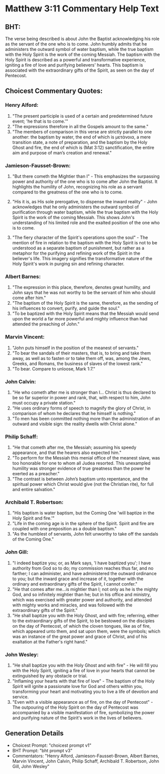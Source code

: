 # Matthew 3:11 Commentary Help Text

## BHT:
The verse being described is about John the Baptist acknowledging his role as the servant of the one who is to come. John humbly admits that he administers the outward symbol of water baptism, while the true baptism with the Holy Spirit is the work of the coming Messiah. The baptism with the Holy Spirit is described as a powerful and transformative experience, igniting a fire of love and purifying believers' hearts. This baptism is associated with the extraordinary gifts of the Spirit, as seen on the day of Pentecost.

## Choicest Commentary Quotes:
### Henry Alford:
1. "The present participle is used of a certain and predetermined future event; 'he that is to come.'" 
2. "The expressions therefore in all the Gospels amount to the same." 
3. "The members of comparison in this verse are strictly parallel to one another: the baptism by water, the end of which is μετάνοια, a mere transition state, a note of preparation, and the baptism by the Holy Ghost and fire, the end of which is (Mat 3:12) sanctification, the entire aim and purpose of man’s creation and renewal."

### Jamieson-Fausset-Brown:
1. "But there cometh the Mightier than I" - This emphasizes the surpassing power and authority of the one who is to come after John the Baptist. It highlights the humility of John, recognizing his role as a servant compared to the greatness of the one who is to come.

2. "His it is, as His sole prerogative, to dispense the inward reality" - John acknowledges that he only administers the outward symbol of purification through water baptism, while the true baptism with the Holy Spirit is the work of the coming Messiah. This shows John's understanding of his limited role and the exalted position of the one who is to come.

3. "The fiery character of the Spirit's operations upon the soul" - The mention of fire in relation to the baptism with the Holy Spirit is not to be understood as a separate baptism of punishment, but rather as a metaphor for the purifying and refining work of the Spirit in the believer's life. This imagery signifies the transformative nature of the Holy Spirit's work in purging sin and refining character.

### Albert Barnes:
1. "The expression in this place, therefore, denotes great humility, and John says that he was not worthy to be the servant of him who should come after him."
2. "The baptism of the Holy Spirit is the same, therefore, as the sending of his influences to convert, purify, and guide the soul."
3. "To be baptized with the Holy Spirit means that the Messiah would send upon the world a far more powerful and mighty influence than had attended the preaching of John."

### Marvin Vincent:
1. "John puts himself in the position of the meanest of servants."
2. "To bear the sandals of their masters, that is, to bring and take them away, as well as to fasten or to take them off, was, among the Jews, Greeks, and Romans, the business of slaves of the lowest rank."
3. "To bear. Compare to unloose, Mark 1:7."

### John Calvin:
1. "He who cometh after me is stronger than I... Christ is thus declared to be so far superior in power and rank, that, with respect to him, John must occupy a private station."
2. "He uses ordinary forms of speech to magnify the glory of Christ, in comparison of whom he declares that he himself is nothing."
3. "To men has been committed nothing more than the administration of an outward and visible sign: the reality dwells with Christ alone."

### Philip Schaff:
1. "He that cometh after me, the Messiah; assuming his speedy appearance, and that the hearers also expected him."
2. "To perform for the Messiah this menial office of the meanest slave, was too honorable for one to whom all Judea resorted. This unexampled humility was stronger evidence of true greatness than the power he exerted as a preacher."
3. "The contrast is between John’s baptism unto repentance, and the spiritual power which Christ would give (not the Christian rite), for full and entire salvation."

### Archibald T. Robertson:
1. "His baptism is water baptism, but the Coming One 'will baptize in the Holy Spirit and fire.'" 
2. "Life in the coming age is in the sphere of the Spirit. Spirit and fire are coupled with one preposition as a double baptism."
3. "As the humblest of servants, John felt unworthy to take off the sandals of the Coming One."

### John Gill:
1. "I indeed baptize you; or, as Mark says, 'I have baptized you'; I have authority from God so to do; my commission reaches thus far, and no farther; I can administer, and have administered the outward ordinance to you; but the inward grace and increase of it, together with the ordinary and extraordinary gifts of the Spirit, I cannot confer."
2. "He that comes after me...is mightier than I; not only as he is the mighty God, and so infinitely mightier than he; but in his office and ministry, which was exercised with greater power and authority, and attended with mighty works and miracles, and was followed with the extraordinary gifts of the Spirit."
3. "He shall baptize you with the Holy Ghost, and with fire; referring, either to the extraordinary gifts of the Spirit, to be bestowed on the disciples on the day of Pentecost, of which the cloven tongues, like as of fire, which appeared unto them, and sat upon them, were the symbols; which was an instance of the great power and grace of Christ, and of his exaltation at the Father's right hand."

### John Wesley:
1. "He shall baptize you with the Holy Ghost and with fire" - He will fill you with the Holy Spirit, igniting a fire of love in your hearts that cannot be extinguished by any obstacle or trial.
2. "Inflaming your hearts with that fire of love" - The baptism of the Holy Spirit will ignite a passionate love for God and others within you, transforming your heart and motivating you to live a life of devotion and service.
3. "Even with a visible appearance as of fire, on the day of Pentecost" - The outpouring of the Holy Spirit on the day of Pentecost was accompanied by a visible manifestation of fire, symbolizing the power and purifying nature of the Spirit's work in the lives of believers.


## Generation Details
- Choicest Prompt: "choicest prompt v1"
- BHT Prompt: "bht prompt v3"
- Commentators: "Henry Alford, Jamieson-Fausset-Brown, Albert Barnes, Marvin Vincent, John Calvin, Philip Schaff, Archibald T. Robertson, John Gill, John Wesley"
